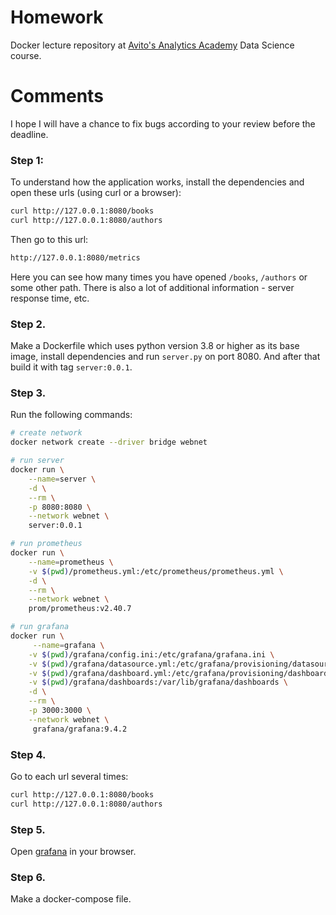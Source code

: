 # Homework
Docker lecture repository at [Avito's Analytics Academy](https://avito-analytics-academy.ru/) Data Science course.

# Comments
I hope I will have a chance to fix bugs according to your review before the deadline.

### Step 1: 
To understand how the application works, install the dependencies and open these urls (using curl or a browser):
```bash
curl http://127.0.0.1:8080/books
curl http://127.0.0.1:8080/authors
```
Then go to this url:
```bash
http://127.0.0.1:8080/metrics
```
Here you can see how many times you have opened `/books`, `/authors` or some other path. There is also a lot of additional information - server response time, etc.

### Step 2. 
Make a Dockerfile which uses python version 3.8 or higher as its base image, install dependencies and run `server.py` on port 8080. And after that build it with tag `server:0.0.1`.

### Step 3.
Run the following commands:
```bash
# create network
docker network create --driver bridge webnet

# run server
docker run \
    --name=server \
    -d \
    --rm \
    -p 8080:8080 \
    --network webnet \
    server:0.0.1

# run prometheus
docker run \
    --name=prometheus \
    -v $(pwd)/prometheus.yml:/etc/prometheus/prometheus.yml \
    -d \
    --rm \
    --network webnet \
    prom/prometheus:v2.40.7

# run grafana
docker run \
     --name=grafana \
    -v $(pwd)/grafana/config.ini:/etc/grafana/grafana.ini \
    -v $(pwd)/grafana/datasource.yml:/etc/grafana/provisioning/datasources/default.yaml \
    -v $(pwd)/grafana/dashboard.yml:/etc/grafana/provisioning/dashboards/default.yaml \
    -v $(pwd)/grafana/dashboards:/var/lib/grafana/dashboards \
    -d \
    --rm \
    -p 3000:3000 \
    --network webnet \
     grafana/grafana:9.4.2
```

### Step 4.
Go to each url several times:
```bash
curl http://127.0.0.1:8080/books
curl http://127.0.0.1:8080/authors
```

### Step 5.
Open [grafana](http://localhost:3000/d/_eX4mpl3) in your browser.

### Step 6.
Make a docker-compose file.

